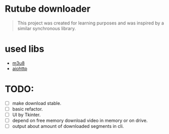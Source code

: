 # Rutube downloader
> This project was created for learning purposes and was inspired by a similar synchronous library.

# used libs
- [m3u8](https://github.com/globocom/m3u8/)
- [aiohttp](https://github.com/aio-libs/aiohttp)

# TODO:
- [ ] make download stable.
- [ ] basic refactor.
- [ ] UI by Tkinter.
- [ ] depend on free memory download video in memory or on drive.
- [ ] output about amount of downloaded segments in cli.